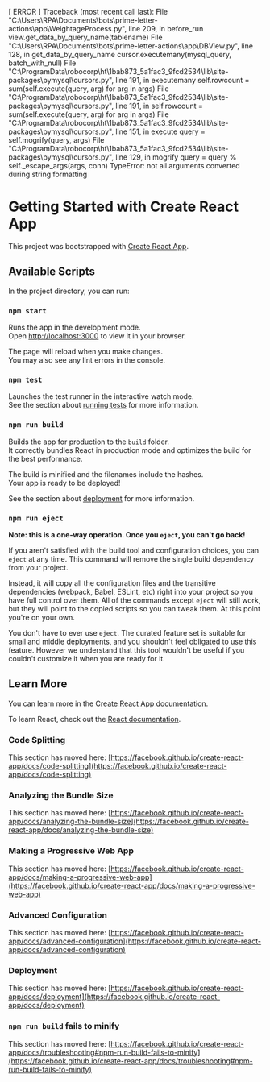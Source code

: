 [ ERROR ] Traceback (most recent call last):
  File "C:\Users\RPA\Documents\bots\prime-letter-actions\app\WeightageProcess.py", line 209, in before_run
    view.get_data_by_query_name(tablename)
  File "C:\Users\RPA\Documents\bots\prime-letter-actions\app\DBView.py", line 128, in get_data_by_query_name
    cursor.executemany(mysql_query, batch_with_null)
  File "C:\ProgramData\robocorp\ht\1bab873_5a1fac3_9fcd2534\lib\site-packages\pymysql\cursors.py", line 191, in executemany
    self.rowcount = sum(self.execute(query, arg) for arg in args)
  File "C:\ProgramData\robocorp\ht\1bab873_5a1fac3_9fcd2534\lib\site-packages\pymysql\cursors.py", line 191, in <genexpr>
    self.rowcount = sum(self.execute(query, arg) for arg in args)
  File "C:\ProgramData\robocorp\ht\1bab873_5a1fac3_9fcd2534\lib\site-packages\pymysql\cursors.py", line 151, in execute
    query = self.mogrify(query, args)
  File "C:\ProgramData\robocorp\ht\1bab873_5a1fac3_9fcd2534\lib\site-packages\pymysql\cursors.py", line 129, in mogrify
    query = query % self._escape_args(args, conn)
TypeError: not all arguments converted during string formatting


# Getting Started with Create React App

This project was bootstrapped with [Create React App](https://github.com/facebook/create-react-app).

## Available Scripts

In the project directory, you can run:

### `npm start`

Runs the app in the development mode.\
Open [http://localhost:3000](http://localhost:3000) to view it in your browser.

The page will reload when you make changes.\
You may also see any lint errors in the console.

### `npm test`

Launches the test runner in the interactive watch mode.\
See the section about [running tests](https://facebook.github.io/create-react-app/docs/running-tests) for more information.

### `npm run build`

Builds the app for production to the `build` folder.\
It correctly bundles React in production mode and optimizes the build for the best performance.

The build is minified and the filenames include the hashes.\
Your app is ready to be deployed!

See the section about [deployment](https://facebook.github.io/create-react-app/docs/deployment) for more information.

### `npm run eject`

**Note: this is a one-way operation. Once you `eject`, you can't go back!**

If you aren't satisfied with the build tool and configuration choices, you can `eject` at any time. This command will remove the single build dependency from your project.

Instead, it will copy all the configuration files and the transitive dependencies (webpack, Babel, ESLint, etc) right into your project so you have full control over them. All of the commands except `eject` will still work, but they will point to the copied scripts so you can tweak them. At this point you're on your own.

You don't have to ever use `eject`. The curated feature set is suitable for small and middle deployments, and you shouldn't feel obligated to use this feature. However we understand that this tool wouldn't be useful if you couldn't customize it when you are ready for it.

## Learn More

You can learn more in the [Create React App documentation](https://facebook.github.io/create-react-app/docs/getting-started).

To learn React, check out the [React documentation](https://reactjs.org/).

### Code Splitting

This section has moved here: [https://facebook.github.io/create-react-app/docs/code-splitting](https://facebook.github.io/create-react-app/docs/code-splitting)

### Analyzing the Bundle Size

This section has moved here: [https://facebook.github.io/create-react-app/docs/analyzing-the-bundle-size](https://facebook.github.io/create-react-app/docs/analyzing-the-bundle-size)

### Making a Progressive Web App

This section has moved here: [https://facebook.github.io/create-react-app/docs/making-a-progressive-web-app](https://facebook.github.io/create-react-app/docs/making-a-progressive-web-app)

### Advanced Configuration

This section has moved here: [https://facebook.github.io/create-react-app/docs/advanced-configuration](https://facebook.github.io/create-react-app/docs/advanced-configuration)

### Deployment

This section has moved here: [https://facebook.github.io/create-react-app/docs/deployment](https://facebook.github.io/create-react-app/docs/deployment)

### `npm run build` fails to minify

This section has moved here: [https://facebook.github.io/create-react-app/docs/troubleshooting#npm-run-build-fails-to-minify](https://facebook.github.io/create-react-app/docs/troubleshooting#npm-run-build-fails-to-minify)
